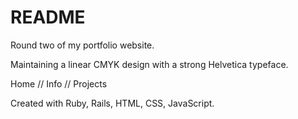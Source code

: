 # README

Round two of my portfolio website.

Maintaining a linear CMYK design with a strong Helvetica typeface.

Home // Info // Projects

Created with Ruby, Rails, HTML, CSS, JavaScript. 
